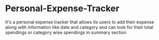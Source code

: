 # Personal-Expense-Tracker
It's a personal expense tracker that allows its users to add their expense along with information like date and category and can look for their total spendings or category wise spendings in summary section
